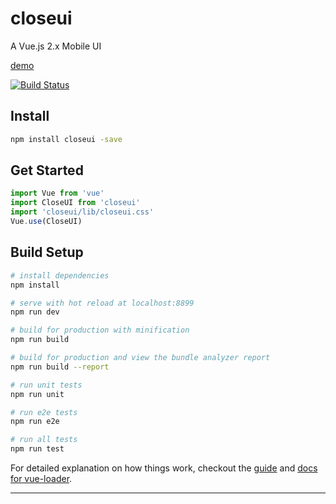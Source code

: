 # closeui
A Vue.js 2.x Mobile UI

[demo](http://allenbz.coding.me/closeui/#/)

[![Build Status](https://travis-ci.org/bigezhang/closeui.svg?branch=develop)](https://travis-ci.org/bigezhang/closeui)

## Install

```bash
npm install closeui -save
```

## Get Started

```javascript
import Vue from 'vue'
import CloseUI from 'closeui'
import 'closeui/lib/closeui.css'
Vue.use(CloseUI)
```

## Build Setup

``` bash
# install dependencies
npm install

# serve with hot reload at localhost:8899
npm run dev

# build for production with minification
npm run build

# build for production and view the bundle analyzer report
npm run build --report

# run unit tests
npm run unit

# run e2e tests
npm run e2e

# run all tests
npm run test
```

For detailed explanation on how things work, checkout the [guide](http://vuejs-templates.github.io/webpack/) and [docs for vue-loader](http://vuejs.github.io/vue-loader).

----------

